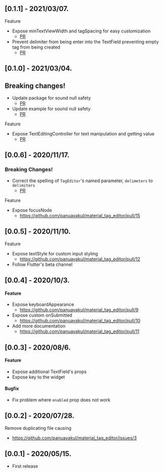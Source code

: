 ## [0.1.1] - 2021/03/07.

Feature

- Expose minTextViewWidth and tagSpacing for easy customization
  - [PR](https://github.com/panuavakul/material_tag_editor/pull/28)
- Prevent delimiter from being enter into the TextField preventing empty tag from being created
  - [PR](https://github.com/panuavakul/material_tag_editor/pull/31)

## [0.1.0] - 2021/03/04.

## Breaking changes!

- Update package for sound null safety
  - [PR](https://github.com/panuavakul/material_tag_editor/pull/23)
- Update example for sound null safety
  - [PR](https://github.com/panuavakul/material_tag_editor/pull/23)

Feature

- Expose TextEditingController for text manipulation and getting value
  - [PR](https://github.com/panuavakul/material_tag_editor/pull/24)

## [0.0.6] - 2020/11/17.

### Breaking Changes!

- Correct the spelling of `TagEditor`'s named parameter, `delimeters` to `delimiters`
  - [PR](https://github.com/panuavakul/material_tag_editor/pull/15/files#diff-72fd825ad17ce7800a2078e06f0dff1e12836ee59760465e78d9a5d222cebd15R52)

Feature

- Expose focusNode
  - https://github.com/panuavakul/material_tag_editor/pull/15

## [0.0.5] - 2020/11/10.

Feature

- Expose textStyle for custom input styling
  - https://github.com/panuavakul/material_tag_editor/pull/12
- Follow Flutter's beta channel

## [0.0.4] - 2020/10/3.

#### Feature

- Expose keyboardAppearance
  - https://github.com/panuavakul/material_tag_editor/pull/9
- Expose custom onSubmitted
  - https://github.com/panuavakul/material_tag_editor/pull/10
- Add more documentation
  - https://github.com/panuavakul/material_tag_editor/pull/11

## [0.0.3] - 2020/08/6.

#### Feature

- Expose additional TextField's props
- Expose key to the widget

#### Bugfix

- Fix problem where `enabled` prop does not work

## [0.0.2] - 2020/07/28.

Remove duplicating file causing

- https://github.com/panuavakul/material_tag_editor/issues/3

## [0.0.1] - 2020/05/15.

- First release
